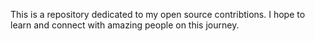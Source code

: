 This is a repository dedicated to my open source contribtions. I hope to learn and connect with amazing people on this journey.
